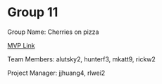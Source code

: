 # Group 11
Group Name: Cherries on pizza

[MVP Link](https://docs.google.com/document/d/1lGHXiz1foUiKglHqf-BD6sJg9SNatr8YMlv-swVTq_8/edit?usp=sharing)

Team Members: alutsky2, hunterf3, mkatt9, rickw2

Project Manager: jjhuang4, rlwei2
